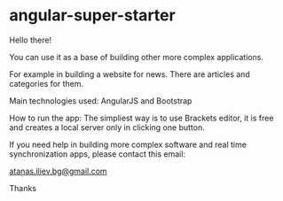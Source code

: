 # angular-super-starter

Hello there!

You can use it as a base of building other more complex applications.

For example in building a website for news. There are articles and categories for them.

Main technologies used: AngularJS and Bootstrap

How to run the app: The simpliest way is to use Brackets editor, it is free and creates a local server only in clicking one button.

If you need help in building more complex software and real time synchronization apps, please contact this email:

atanas.iliev.bg@gmail.com

Thanks
